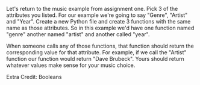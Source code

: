 Let's return to the music example from assignment one. Pick 3 of the attributes you listed. For our example we're going to say "Genre", "Artist" and "Year". Create a new Python file and create 3 functions with the same name as those attributes. So in this example we'd have one function named "genre" another named "artist" and another called "year".

When someone calls any of those functions, that function should return the corresponding value for that attribute. For example, if we call the "Artist" function our function would return "Dave Brubeck". Yours should return whatever values make sense for your music choice.

Extra Credit: Booleans
